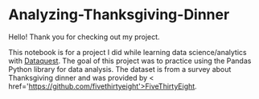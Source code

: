 # Analyzing-Thanksgiving-Dinner

Hello! Thank you for checking out my project.

This notebook is for a project I did while learning data science/analytics with <a href='https://www.dataquest.io'>Dataquest</a>. 
The goal of this project was to practice using the Pandas Python library for data analysis. The dataset is from a survey 
about Thanksgiving dinner and was provided by < href='https://github.com/fivethirtyeight'>FiveThirtyEight</a>.
